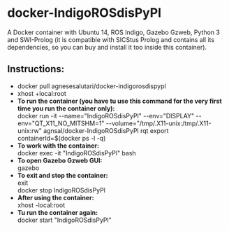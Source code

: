 # docker-IndigoROSdisPyPl
A Docker container with Ubuntu 14, ROS Indigo, Gazebo Gzweb, Python 3 and SWI-Prolog (it is compatible with SICStus Prolog and contains all its dependencies, so you can buy and install it too inside this container).

## Instructions:
-  docker pull agnesesalutari/docker-indigorosdispypl
-  xhost +local:root
-  **To run the container (you have tu use this command for the very first time you run the container only):** \
    docker run -it
    --name="IndigoROSdisPyPl"
    --env="DISPLAY"
    --env="QT_X11_NO_MITSHM=1"
    --volume="/tmp/.X11-unix:/tmp/.X11-unix:rw"
    agnsal/docker-IndigoROSdisPyPl
    rqt
    export containerId=$(docker ps -l -q)
 -  **To work with the container:** \
    docker exec -it "IndigoROSdisPyPl" bash
 -  **To open Gazebo Gzweb GUI:** \
    gazebo
 -  **To exit and stop the container:** \
    exit \
    docker stop IndigoROSdisPyPl
 -  **After using the container:** \
    xhost -local:root
 -  **Tu run the container again:** \
    docker start "IndigoROSdisPyPl"
